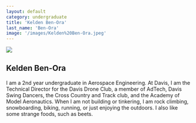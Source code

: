 ```yaml
---
layout: default
category: undergraduate
title: 'Kelden Ben-Ora'
last_name: 'Ben-Ora'
image: '/images/Kelden%20Ben-Ora.jpeg'
---
```


<img src="{{ page.image }}">

<h2 class="team-title">Kelden Ben-Ora</h2>
<h4 class="team-position"></h4>

<p>I am a 2nd year undergraduate in Aerospace Engineering. At Davis, I am the Technical Director for the Davis Drone Club, a member of AdTech, Davis Swing Dancers, the Cross Country and Track club, and the Academy of Model Aeronautics. When I am not building or tinkering, I am rock climbing, snowboarding, biking, running, or just enjoying the outdoors. I also like some strange foods, such as beets.</p>
<ul class="team-member-other-info"></ul>
